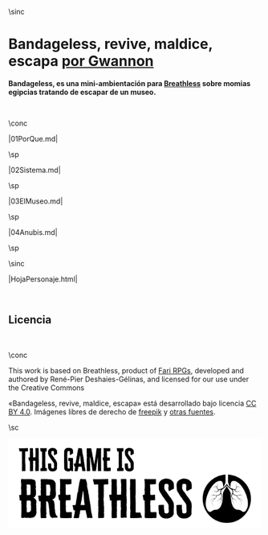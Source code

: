 \sinc

# Bandageless, revive, maldice, escapa [por Gwannon](https://gwannon.itch.io/bandageless-breathless)

**Bandageless, es una mini-ambientación para [Breathless](https://farirpgs.com/breathless/creator-kit) sobre momias egipcias tratando de escapar de un museo.**

&nbsp;

\conc

|01PorQue.md|

\sp

|02Sistema.md|

\sp

|03ElMuseo.md|

\sp

|04Anubis.md|

\sp

\sinc

|HojaPersonaje.html|

&nbsp;

## Licencia

&nbsp;

\conc

This work is based on Breathless, product of [Fari RPGs](https://farirpgs.com), developed and authored by René-Pier Deshaies-Gélinas, and licensed for our use under the Creative Commons

«Bandageless, revive, maldice, escapa» está desarrollado bajo licencia [CC BY 4.0](https://creativecommons.org/licenses/by/4.0/legalcode.es). Imágenes libres de derecho de [freepik](https://www.freepik.com/) y [otras fuentes](https://github.com/gwannon/ideasRoleras/blob/main/Bandageless/README.md).

\sc

[![This game is Breathless](./images/breathless.png "This game is Breathless")](https://farirpgs.com/breathless/creator-kit "This game is Breathless")
